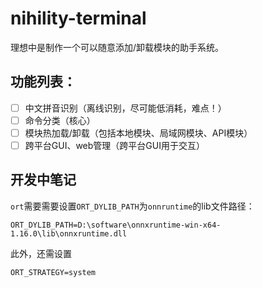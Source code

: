 # nihility-terminal

理想中是制作一个可以随意添加/卸载模块的助手系统。

## 功能列表：

- [ ] 中文拼音识别（离线识别，尽可能低消耗，难点！）
- [ ] 命令分类（核心）
- [ ] 模块热加载/卸载（包括本地模块、局域网模块、API模块）
- [ ] 跨平台GUI、web管理（跨平台GUI用于交互）

## 开发中笔记

`ort`需要需要设置`ORT_DYLIB_PATH`为`onnruntime`的lib文件路径：

```
ORT_DYLIB_PATH=D:\software\onnxruntime-win-x64-1.16.0\lib\onnxruntime.dll
```

此外，还需设置

```
ORT_STRATEGY=system
```

